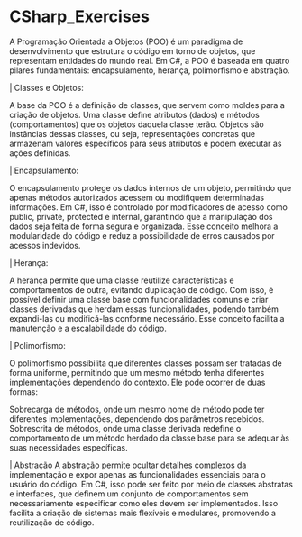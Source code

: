 # CSharp_Exercises

A Programação Orientada a Objetos (POO) é um paradigma de desenvolvimento que estrutura o código em torno de objetos, que representam entidades do mundo real. Em C#, a POO é baseada em quatro pilares fundamentais: encapsulamento, herança, polimorfismo e abstração.

| Classes e Objetos:

A base da POO é a definição de classes, que servem como moldes para a criação de objetos. Uma classe define atributos (dados) e métodos (comportamentos) que os objetos daquela classe terão. Objetos são instâncias dessas classes, ou seja, representações concretas que armazenam valores específicos para seus atributos e podem executar as ações definidas.

| Encapsulamento:

O encapsulamento protege os dados internos de um objeto, permitindo que apenas métodos autorizados acessem ou modifiquem determinadas informações. Em C#, isso é controlado por modificadores de acesso como public, private, protected e internal, garantindo que a manipulação dos dados seja feita de forma segura e organizada. Esse conceito melhora a modularidade do código e reduz a possibilidade de erros causados por acessos indevidos.

| Herança:

A herança permite que uma classe reutilize características e comportamentos de outra, evitando duplicação de código. Com isso, é possível definir uma classe base com funcionalidades comuns e criar classes derivadas que herdam essas funcionalidades, podendo também expandi-las ou modificá-las conforme necessário. Esse conceito facilita a manutenção e a escalabilidade do código.

| Polimorfismo:

O polimorfismo possibilita que diferentes classes possam ser tratadas de forma uniforme, permitindo que um mesmo método tenha diferentes implementações dependendo do contexto. Ele pode ocorrer de duas formas:

Sobrecarga de métodos, onde um mesmo nome de método pode ter diferentes implementações, dependendo dos parâmetros recebidos.
Sobrescrita de métodos, onde uma classe derivada redefine o comportamento de um método herdado da classe base para se adequar às suas necessidades específicas.

| Abstração
A abstração permite ocultar detalhes complexos da implementação e expor apenas as funcionalidades essenciais para o usuário do código. Em C#, isso pode ser feito por meio de classes abstratas e interfaces, que definem um conjunto de comportamentos sem necessariamente especificar como eles devem ser implementados. Isso facilita a criação de sistemas mais flexíveis e modulares, promovendo a reutilização de código.
